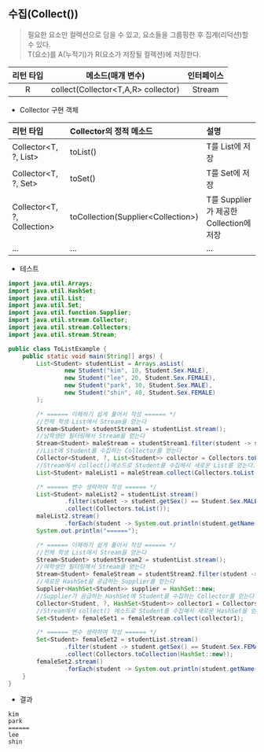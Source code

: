 ## 수집(Collect())
> 필요한 요소만 컬렉션으로 담을 수 있고, 요소들을 그룹핑한 후 집계(리덕션)할 수 있다.  
> T(요소)를 A(누적기)가 R(요소가 저장될 컬렉션)에 저장한다.  

| 리턴 타입 | 메소드(매개 변수) | 인터페이스 | 
|:-------:|:-------:|:------:|
|   R    |   collect(Collector<T,A,R> collector)    |   Stream    |
  
* Collector 구현 객체  
  
| 리턴 타입 | Collector의 정적 메소드 | 설명 | 
|:-------|:-------|:------|
| Collector<T, ?, List<T>> | toList() | T를 List에 저장 |
| Collector<T, ?, Set<T>> | toSet() | T를 Set에 저장 |
| Collector<T, ?, Collection<T>> | toCollection(Supplier<Collection<T>>) | T를 Supplier가 제공한 Collection에 저장 |
| ... | ... | ... |

* 테스트
```java
import java.util.Arrays;
import java.util.HashSet;
import java.util.List;
import java.util.Set;
import java.util.function.Supplier;
import java.util.stream.Collector;
import java.util.stream.Collectors;
import java.util.stream.Stream;

public class ToListExample {
    public static void main(String[] args) {
        List<Student> studentList = Arrays.asList(
                new Student("kim", 10, Student.Sex.MALE),
                new Student("lee", 20, Student.Sex.FEMALE),
                new Student("park", 30, Student.Sex.MALE),
                new Student("shin", 40, Student.Sex.FEMALE)
        );

        /* ====== 이해하기 쉽게 풀어서 작성 ====== */
        //전체 학생 List에서 Stream을 얻는다
        Stream<Student> studentStream1 = studentList.stream();
        //남학생만 필터링해서 Stream을 얻는다
        Stream<Student> maleStream = studentStream1.filter(student -> student.getSex() == Student.Sex.MALE);
        //List에 Student를 수집하는 Collector를 얻는다
        Collector<Student, ?, List<Student>> collector = Collectors.toList();
        //Stream에서 collect()메소드로 Student를 수집해서 새로운 List를 얻는다.
        List<Student> maleList1 = maleStream.collect(Collectors.toList());

        /* ====== 변수 생략하여 작성 ====== */
        List<Student> maleList2 = studentList.stream()
                .filter(student -> student.getSex() == Student.Sex.MALE)
                .collect(Collectors.toList());
        maleList2.stream()
                .forEach(student -> System.out.println(student.getName()));
        System.out.println("======");

        /* ====== 이해하기 쉽게 풀어서 작성 ====== */
        //전체 학생 List에서 Stream을 얻는다
        Stream<Student> studentStream2 = studentList.stream();
        //여학생만 필터링해서 Stream을 얻는다
        Stream<Student> femaleStream = studentStream2.filter(student -> student.getSex() == Student.Sex.FEMALE);
        //새로운 HashSet을 공급하는 Supplier를 얻는다
        Supplier<HashSet<Student>> supplier = HashSet::new;
        //Supplier가 공급하는 HashSet에 Student를 수집하는 Collector를 얻는다
        Collector<Student, ?, HashSet<Student>> collector1 = Collectors.toCollection(supplier);
        //Stream에서 collect() 메소드로 Student를 수집해서 새로운 HashSet을 얻는다
        Set<Student> femaleSet1 = femaleStream.collect(collector1);

        /* ====== 변수 생략하여 작성 ====== */
        Set<Student> femaleSet2 = studentList.stream()
                .filter(student -> student.getSex() == Student.Sex.FEMALE)
                .collect(Collectors.toCollection(HashSet::new));
        femaleSet2.stream()
                .forEach(student -> System.out.println(student.getName()));
    }
}
```
* 결과
```
kim
park
======
lee
shin
```
